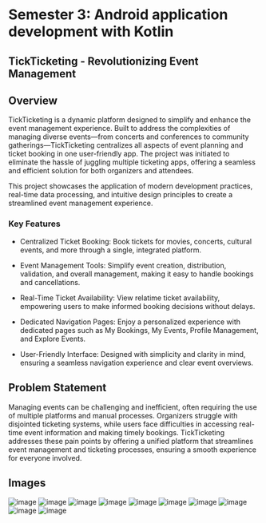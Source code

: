 # Semester 3: Android application development with Kotlin

## TickTicketing - Revolutionizing Event Management

## Overview
TickTicketing is a dynamic platform designed to simplify and enhance the event management experience. Built to address the complexities of managing diverse events—from concerts and conferences to community gatherings—TickTicketing centralizes all aspects of event planning and ticket booking in one user-friendly app. The project was initiated to eliminate the hassle of juggling multiple ticketing apps, offering a seamless and efficient solution for both organizers and attendees.

This project showcases the application of modern development practices, real-time data processing, and intuitive design principles to create a streamlined event management experience.

### Key Features
- Centralized Ticket Booking:
  Book tickets for movies, concerts, cultural events, and more through a single, integrated platform.

- Event Management Tools:
  Simplify event creation, distribution, validation, and overall management, making it easy to handle bookings and cancellations.

- Real-Time Ticket Availability:
  View relatime ticket availability, empowering users to make informed booking decisions without delays.

- Dedicated Navigation Pages:
  Enjoy a personalized experience with dedicated pages such as My Bookings, My Events, Profile Management, and Explore Events.

- User-Friendly Interface:
  Designed with simplicity and clarity in mind, ensuring a seamless navigation experience and clear event overviews.

## Problem Statement
Managing events can be challenging and inefficient, often requiring the use of multiple platforms and manual processes. Organizers struggle with disjointed ticketing systems, while users face difficulties in accessing real-time event information and making timely bookings. TickTicketing addresses these pain points by offering a unified platform that streamlines event management and ticketing processes, ensuring a smooth experience for everyone involved.

## Images

![image](https://github.com/user-attachments/assets/63527292-dd88-4326-838b-7b062f71c11e)
![image](https://github.com/user-attachments/assets/f63f02b4-78d9-486a-ac58-fe70ef2c9c04)
![image](https://github.com/user-attachments/assets/dbfd7607-1aef-4d8f-8db2-e30600fdd9c9)
![image](https://github.com/user-attachments/assets/a14485f1-bf16-4bba-9e7b-33f4f138038b)
![image](https://github.com/user-attachments/assets/3a6aa884-4873-4508-a903-80675e3d0e80)
![image](https://github.com/user-attachments/assets/d66b2ecb-370a-4606-878c-882d563fb882)
![image](https://github.com/user-attachments/assets/bc91c707-06a9-4fdf-86cc-6007ffb134f9)
![image](https://github.com/user-attachments/assets/569cfbb9-3fbc-4df8-a466-bfb289a559fe)
![image](https://github.com/user-attachments/assets/408be994-93c8-4590-b50a-e4706440287f)
![image](https://github.com/user-attachments/assets/0c08ae0c-b75a-45a6-a815-56db5d3ddcb5)









